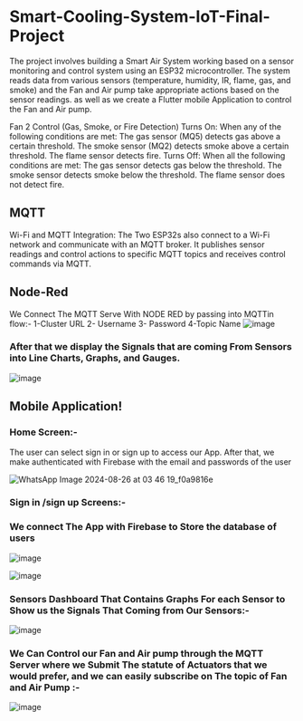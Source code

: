 # Smart-Cooling-System-IoT-Final-Project

The project involves building a Smart Air System working based on  a sensor monitoring and control system using an ESP32 microcontroller. The system reads data from various sensors (temperature, humidity, IR, flame, gas, and smoke) and the Fan and Air pump take appropriate actions based on the sensor readings. as well as we create a Flutter mobile Application to control the Fan and Air pump.

Fan 2 Control (Gas, Smoke, or Fire Detection)
Turns On: When any of the following conditions are met:
The gas sensor (MQ5) detects gas above a certain threshold.
The smoke sensor (MQ2) detects smoke above a certain threshold.
The flame sensor detects fire.
Turns Off: When all the following conditions are met:
The gas sensor detects gas below the threshold.
The smoke sensor detects smoke below the threshold.
The flame sensor does not detect fire.

## MQTT
Wi-Fi and MQTT Integration: The Two ESP32s also connect to a Wi-Fi network and communicate with an MQTT broker. It publishes sensor readings and control actions to specific MQTT topics and receives control commands via MQTT.


## Node-Red
We Connect The MQTT Serve With NODE RED by passing into MQTTin flow:-
1-Cluster URL 
2- Username
3- Password
4-Topic Name 
![image](https://github.com/user-attachments/assets/4f742314-8840-4dc9-b95b-7a6870e6c36c)

### After that we display the Signals that are coming From Sensors into Line Charts, Graphs, and Gauges.
![image](https://github.com/user-attachments/assets/ebe24ca7-50f0-40d3-98fa-670b257c70db)

## Mobile Application!

### Home Screen:-
The user can select sign in or sign up to access our App. After that, we make authenticated with Firebase with the email and passwords of the user

![WhatsApp Image 2024-08-26 at 03 46 19_f0a9816e](https://github.com/user-attachments/assets/53f1fbf9-034a-4cde-9f03-5b4f8ef79c86)


### Sign in /sign up Screens:-
### We connect The App with Firebase to Store the database of users 
![image](https://github.com/user-attachments/assets/03eaac55-1287-4148-b925-a0efdc789e63)

![image](https://github.com/user-attachments/assets/44859763-7248-4bf1-a1eb-1b726b39ec57)

### Sensors Dashboard That Contains Graphs For each Sensor to Show us the Signals That Coming from Our Sensors:-
![image](https://github.com/user-attachments/assets/e04d5f17-4571-4397-a9b3-4d04dc0111c4)

### We Can Control our Fan and Air pump through the MQTT Server where we Submit The statute of Actuators that we would prefer, and we can easily subscribe on The topic of Fan and Air Pump :-
![image](https://github.com/user-attachments/assets/e24db329-1fda-4b10-9294-a2795877178d)








